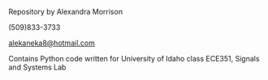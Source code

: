 Repository by Alexandra Morrison

(509)833-3733

alekaneka8@hotmail.com

Contains Python code written for University of Idaho class ECE351, Signals and Systems Lab
